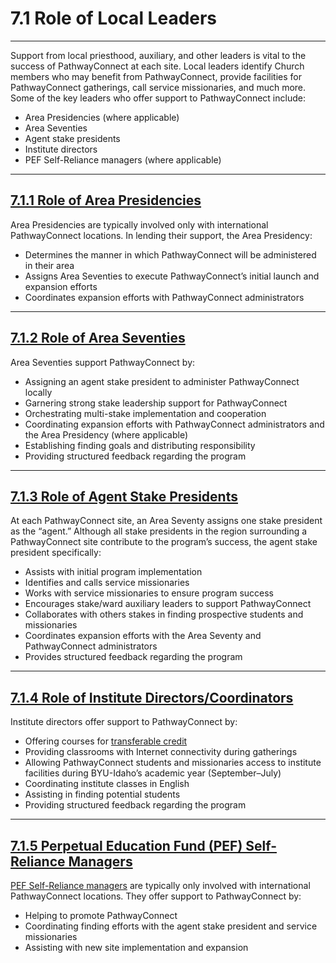 
7\.1 Role of Local Leaders
==========================




---






Support from local priesthood, auxiliary, and other leaders is vital to the success of PathwayConnect at each site. Local leaders identify Church members who may benefit from PathwayConnect, provide facilities for PathwayConnect gatherings, call service missionaries, and much more. Some of the key leaders who offer support to PathwayConnect include:



* Area Presidencies (where applicable)
* Area Seventies
* Agent stake presidents
* Institute directors
* PEF Self\-Reliance managers (where applicable)







---




[7\.1\.1 Role of Area Presidencies](#7-1-1-role-of-area-presidencies)
---------------------------------------------------------------------




Area Presidencies are typically involved only with international PathwayConnect locations. In lending their support, the Area Presidency:



* Determines the manner in which PathwayConnect will be administered in their area
* Assigns Area Seventies to execute PathwayConnect’s initial launch and expansion efforts
* Coordinates expansion efforts with PathwayConnect administrators







---




[7\.1\.2 Role of Area Seventies](#7-1-2-role-of-area-seventies)
---------------------------------------------------------------




Area Seventies support PathwayConnect by:



* Assigning an agent stake president to administer PathwayConnect locally
* Garnering strong stake leadership support for PathwayConnect
* Orchestrating multi\-stake implementation and cooperation
* Coordinating expansion efforts with PathwayConnect administrators and the Area Presidency (where applicable)
* Establishing finding goals and distributing responsibility
* Providing structured feedback regarding the program







---




[7\.1\.3 Role of Agent Stake Presidents](#7-1-3-role-of-agent-stake-presidents)
-------------------------------------------------------------------------------




At each PathwayConnect site, an Area Seventy assigns one stake president as the “agent.” Although all stake presidents in the region surrounding a PathwayConnect site contribute to the program’s success, the agent stake president specifically:



* Assists with initial program implementation
* Identifies and calls service missionaries
* Works with service missionaries to ensure program success
* Encourages stake/ward auxiliary leaders to support PathwayConnect
* Collaborates with others stakes in finding prospective students and missionaries
* Coordinates expansion efforts with the Area Seventy and PathwayConnect administrators
* Provides structured feedback regarding the program







---




[7\.1\.4 Role of Institute Directors/Coordinators](#7-1-4-role-of-institute-directors-coordinators)
---------------------------------------------------------------------------------------------------




Institute directors offer support to PathwayConnect by:



* Offering courses for [transferable credit](https://www.byupathway.org/revised-student-handbook/10-after-pathwayconnect-r)
* Providing classrooms with Internet connectivity during gatherings
* Allowing PathwayConnect students and missionaries access to institute facilities during BYU\-Idaho’s academic year (September–July)
* Coordinating institute classes in English
* Assisting in finding potential students
* Providing structured feedback regarding the program







---




[7\.1\.5 Perpetual Education Fund (PEF) Self\-Reliance Managers](#7-1-5-perpetual-education-fund-pef-self-reliance-managers)
----------------------------------------------------------------------------------------------------------------------------




[PEF Self\-Reliance managers](https://www.lds.org/topics/pef-self-reliance) are typically only involved with international PathwayConnect locations. They offer support to PathwayConnect by:



* Helping to promote PathwayConnect
* Coordinating finding efforts with the agent stake president and service missionaries
* Assisting with new site implementation and expansion






